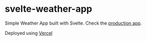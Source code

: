 # svelte-weather-app

Simple Weather App built with Svelte. Check the [production app](https://svelte-weather-app-lemon.vercel.app/).

Deployed using [Vercel](https://vercel.com)
